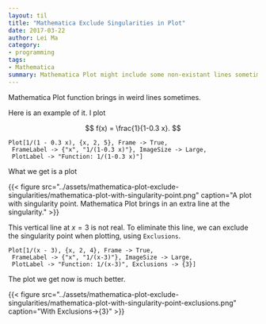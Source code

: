 ```yaml
---
layout: til
title: "Mathematica Exclude Singularities in Plot"
date: 2017-03-22
author: Lei Ma
category:
- programming
tags:
- Mathematica
summary: Mathematica Plot might include some non-existant lines sometimes, Exclusions is the potion for it.
---
```


Mathematica Plot function brings in weird lines sometimes.

Here is an example of it. I plot

$$
f(x) = \frac{1}{1-0.3 x}.
$$


```
Plot[1/(1 - 0.3 x), {x, 2, 5}, Frame -> True,
 FrameLabel -> {"x", "1/(1-0.3 x)"}, ImageSize -> Large,
 PlotLabel -> "Function: 1/(1-0.3 x)"]
```

What we get is a plot

{{< figure src="../assets/mathematica-plot-exclude-singularities/mathematica-plot-with-singularity-point.png" caption="A plot with singularity point. Mathematica Plot brings in an extra line at the singularity." >}}



This vertical line at $x=3$ is not real. To eliminate this line, we can exclude the singularity point when plotting, using `Exclusions`.

```
Plot[1/(x - 3), {x, 2, 4}, Frame -> True,
 FrameLabel -> {"x", "1/(x-3)"}, ImageSize -> Large,
 PlotLabel -> "Function: 1/(x-3)", Exclusions -> {3}]
```

The plot we get now is much better.

{{< figure src="../assets/mathematica-plot-exclude-singularities/mathematica-plot-with-singularity-point-exclusions.png" caption="With Exclusions->{3}" >}}
